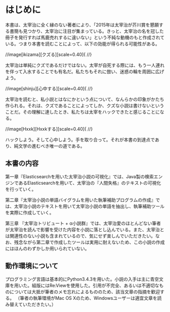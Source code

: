はじめに
====

本書は、太宰治に全く縁のない著者により、「2015年は太宰治が芥川賞を懇願する書簡も見つかり、太宰治に注目が集まっている。きっと、太宰治の名を冠した冊子を発行すれば馬鹿売れするに違いない」という不純な動機のもと作成されている。つまり本書を読むことによって、以下の効能が得られる可能性がある。

//image[ikizama][クズる][scale=0.40]{
//}

太宰治は単純にクズであるだけではない。太宰が自死する際には、もう一人連れを伴って入水することでも有名だ。私たちもそれに倣い、迷惑の輪を周囲に広げよう。

//image[shinju][心中する][scale=0.40]{
//}

太宰治を読むと、私小説とはなにかという点について、なんらかの印象がかたち作られる。それは、クズであることによってしか、クズな小説は書けないということだ。その理解に達したとき、私たちは太宰をハックできたと感じることになる。

//image[Hxxk][Hxxkする][scale=0.40]{
//}

ハックしよう。そして心中しよう。手を取り合って。それが本書の到達点であり、純文学の進むべき唯一の道である。

## 本書の内容

第一章『Elasticsearchを用いた太宰治小説の可視化』では、Java製の検索エンジンであるElasticsearchを用いて、太宰治の『人間失格』のテキストの可視化を行っていく。

第二章『太宰治小説の単語バイグラムを用いた執筆補助プログラムの作成』では、太宰治小説のテキストを用いて太宰治小説の単語を抽出し、執筆補助ツールを実際に作成していく。

第三章 『太宰治トリビュート + α小説群』では、太宰治愛のほとんどない筆者が太宰治を読んで影響を受けた内容を小説に落とし込んでいる。また、太宰治とは関連性のない小説も含まれているので、気にせず楽しんでいただきたい。なお、残念ながら第二章で作成したツールは実用に耐えないため、この小説の作成にはほんのわずかしか用いられていない。

## 動作環境について
プログラミング言語は基本的にPython3.4.3を用いた。小説の入手は主に青空文庫を用いた。組版にはRe:Viewを使用した。引用が不完全、あるいは不適切なものについては大抵が筆者のメモ忘れによるもののため、該当文章の指摘を歓迎する。
（筆者の執筆環境がMac OS Xのため、Windowsユーザーは適宜文章を読み替えていただきたい。）
